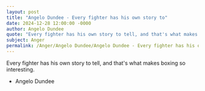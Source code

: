 ```yaml
---
layout: post
title: "Angelo Dundee - Every fighter has his own story to"
date: 2024-12-28 12:00:00 -0000
author: Angelo Dundee
quote: "Every fighter has his own story to tell, and that's what makes boxing so interesting."
subject: Anger
permalink: /Anger/Angelo Dundee/Angelo Dundee - Every fighter has his own story to
---
```


Every fighter has his own story to tell, and that's what makes boxing so interesting.

- Angelo Dundee
